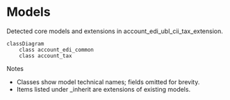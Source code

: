 # Models

Detected core models and extensions in account_edi_ubl_cii_tax_extension.

```mermaid
classDiagram
    class account_edi_common
    class account_tax
```

Notes
- Classes show model technical names; fields omitted for brevity.
- Items listed under _inherit are extensions of existing models.
